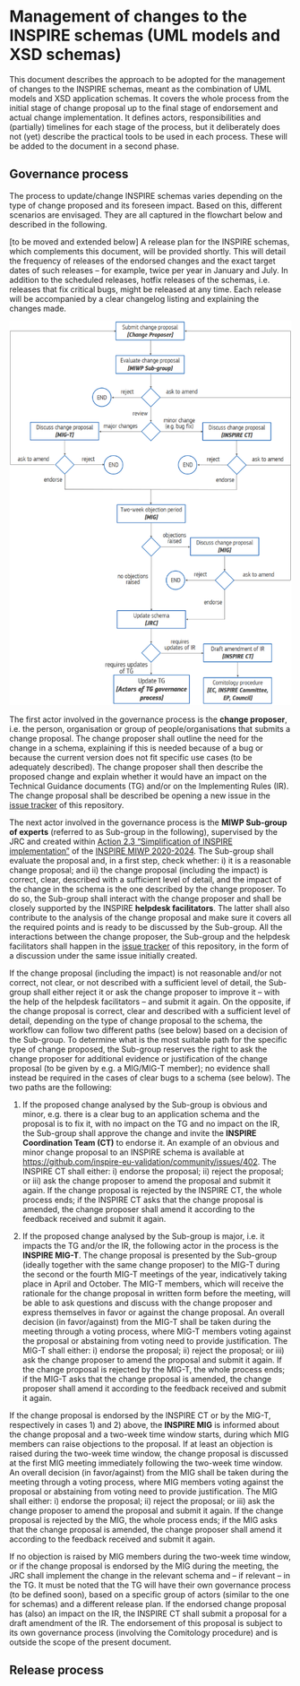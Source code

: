 # Management of changes to the INSPIRE schemas (UML models and XSD schemas)

This document describes the approach to be adopted for the management of changes to the INSPIRE schemas, meant as the combination of UML models and XSD application schemas. It covers the whole process from the initial stage of change proposal up to the final stage of endorsement and actual change implementation. It defines actors, responsibilities and (partially) timelines for each stage of the process, but it deliberately does not (yet) describe the practical tools to be used in each process. These will be added to the document in a second phase.

## Governance process

The process to update/change INSPIRE schemas varies depending on the type of change proposed and its foreseen impact. Based on this, different scenarios are envisaged. They are all captured in the flowchart below and described in the following.

[to be moved and extended below] A release plan for the INSPIRE schemas, which complements this document, will be provided shortly. This will detail the frequency of releases of the endorsed changes and the exact target dates of such releases – for example, twice per year in January and July. In addition to the scheduled releases, hotfix releases of the schemas, i.e. releases that fix critical bugs, might be released at any time. Each release will be accompanied by a clear changelog listing and explaining the changes made.

<img src="https://github.com/INSPIRE-MIF/application-schemas/blob/main/governance-release-process/workflow_v3.png?raw=true" width="800">

The first actor involved in the governance process is the **change proposer**, i.e. the person, organisation or group of people/organisations that submits a change proposal. The change proposer shall outline the need for the change in a schema, explaining if this is needed because of a bug or because the current version does not fit specific use cases (to be adequately described). The change proposer shall then describe the proposed change and explain whether it would have an impact on the Technical Guidance documents (TG) and/or on the Implementing Rules (IR). The change proposal shall be described be opening a new issue in the [issue tracker](https://github.com/INSPIRE-MIF/application-schemas/issues) of this repository.

The next actor involved in the governance process is the **MIWP Sub-group of experts** (referred to as Sub-group in the following), supervised by the JRC and created within [Action 2.3 “Simplification of INSPIRE implementation”](https://webgate.ec.europa.eu/fpfis/wikis/display/InspireMIG/Action+2.3+Simplification+of+INSPIRE+implementation) of the [INSPIRE MIWP 2020-2024](https://webgate.ec.europa.eu/fpfis/wikis/display/InspireMIG/INSPIRE+work+programme+2021-24). The Sub-group shall evaluate the proposal and, in a first step, check whether: i) it is a reasonable change proposal; and ii) the change proposal (including the impact) is correct, clear, described with a sufficient level of detail, and the impact of the change in the schema is the one described by the change proposer. To do so, the Sub-group shall interact with the change proposer and shall be closely supported by the INSPIRE **helpdesk facilitators**. The latter shall also contribute to the analysis of the change proposal and make sure it covers all the required points and is ready to be discussed by the Sub-group. All the interactions between the change proposer, the Sub-group and the helpdesk facilitators shall happen in the [issue tracker](https://github.com/INSPIRE-MIF/application-schemas/issues) of this repository, in the form of a discussion under the same issue initially created.

If the change proposal (including the impact) is not reasonable and/or not correct, not clear, or not described with a sufficient level of detail, the Sub-group shall either reject it or ask the change proposer to improve it – with the help of the helpdesk facilitators – and submit it again. On the opposite, if the change proposal is correct, clear and described with a sufficient level of detail, depending on the type of change proposal to the schema, the workflow can follow two different paths (see below) based on a decision of the Sub-group. To determine what is the most suitable path for the specific type of change proposed, the Sub-group reserves the right to ask the change proposer for additional evidence or justification of the change proposal (to be given by e.g. a MIG/MIG-T member); no evidence shall instead be required in the cases of clear bugs to a schema (see below). The two paths are the following:

1) If the proposed change analysed by the Sub-group is obvious and minor, e.g. there is a clear bug to an application schema and the proposal is to fix it, with no impact on the TG and no impact on the IR, the Sub-group shall approve the change and invite the **INSPIRE Coordination Team (CT)** to endorse it. An example of an obvious and minor change proposal to an INSPIRE schema is available at https://github.com/inspire-eu-validation/community/issues/402. The INSPIRE CT shall either: i) endorse the proposal; ii) reject the proposal; or iii) ask the change proposer to amend the proposal and submit it again. If the change proposal is rejected by the INSPIRE CT, the whole process ends; if the INSPIRE CT asks that the change proposal is amended, the change proposer shall amend it according to the feedback received and submit it again.
 
2) If the proposed change analysed by the Sub-group is major, i.e. it impacts the TG and/or the IR, the following actor in the process is the **INSPIRE MIG-T**. The change proposal is presented by the Sub-group (ideally together with the same change proposer) to the MIG-T during the second or the fourth MIG-T meetings of the year, indicatively taking place in April and October. The MIG-T members, which will receive the rationale for the change proposal in written form before the meeting, will be able to ask questions and discuss with the change proposer and express themselves in favor or against the change proposal. An overall decision (in favor/against) from the MIG-T shall be taken during the meeting through a voting process, where MIG-T members voting against the proposal or abstaining from voting need to provide justification. The MIG-T shall either: i) endorse the proposal; ii) reject the proposal; or iii) ask the change proposer to amend the proposal and submit it again. If the change proposal is rejected by the MIG-T, the whole process ends; if the MIG-T asks that the change proposal is amended, the change proposer shall amend it according to the feedback received and submit it again. 

If the change proposal is endorsed by the INSPIRE CT or by the MIG-T, respectively in cases 1) and 2) above, the **INSPIRE MIG** is informed about the change proposal and a two-week time window starts, during which MIG members can raise objections to the proposal. If at least an objection is raised during the two-week time window, the change proposal is discussed at the first MIG meeting immediately following the two-week time window. An overall decision (in favor/against) from the MIG shall be taken during the meeting through a voting process, where MIG members voting against the proposal or abstaining from voting need to provide justification. The MIG shall either: i) endorse the proposal; ii) reject the proposal; or iii) ask the change proposer to amend the proposal and submit it again. If the change proposal is rejected by the MIG, the whole process ends; if the MIG asks that the change proposal is amended, the change proposer shall amend it according to the feedback received and submit it again.

If no objection is raised by MIG members during the two-week time window, or if the change proposal is endorsed by the MIG during the meeting, the JRC shall implement the change in the relevant schema and – if relevant – in the TG. It must be noted that the TG will have their own governance process (to be defined soon), based on a specific group of actors (similar to the one for schemas) and a different release plan. If the endorsed change proposal has (also) an impact on the IR, the INSPIRE CT shall submit a proposal for a draft amendment of the IR. The endorsement of this proposal is subject to its own governance process (involving the Comitology procedure) and is outside the scope of the present document.

## Release process


